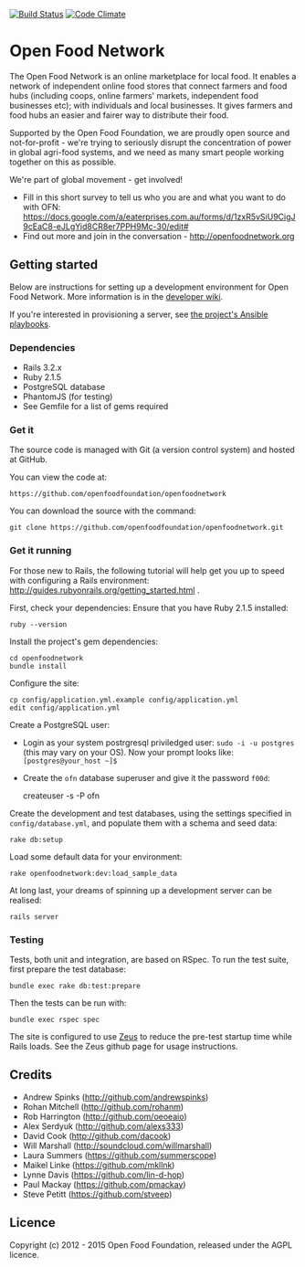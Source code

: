 [![Build Status](https://travis-ci.org/openfoodfoundation/openfoodnetwork.svg?branch=master)](https://travis-ci.org/openfoodfoundation/openfoodnetwork)
[![Code Climate](https://codeclimate.com/github/openfoodfoundation/openfoodnetwork.png)](https://codeclimate.com/github/openfoodfoundation/openfoodnetwork)

# Open Food Network

The Open Food Network is an online marketplace for local food. It enables a network of independent online food stores that connect farmers and food hubs (including coops, online farmers' markets, independent food businesses etc);  with individuals and local businesses. It gives farmers and food hubs an easier and fairer way to distribute their food.

Supported by the Open Food Foundation, we are proudly open source and not-for-profit - we're trying to seriously disrupt the concentration of power in global agri-food systems, and we need as many smart people working together on this as possible.

We're part of global movement - get involved!

* Fill in this short survey to tell us who you are and what you want to do with OFN: https://docs.google.com/a/eaterprises.com.au/forms/d/1zxR5vSiU9CigJ9cEaC8-eJLgYid8CR8er7PPH9Mc-30/edit#
* Find out more and join in the conversation - http://openfoodnetwork.org


## Getting started

Below are instructions for setting up a development environment for Open Food Network. More information is in the [developer wiki](https://github.com/openfoodfoundation/openfoodnetwork/wiki).

If you're interested in provisioning a server, see [the project's Ansible playbooks](https://github.com/openfoodfoundation/ofn_deployment).


### Dependencies

* Rails 3.2.x
* Ruby 2.1.5
* PostgreSQL database
* PhantomJS (for testing)
* See Gemfile for a list of gems required


### Get it

The source code is managed with Git (a version control system) and
hosted at GitHub.

You can view the code at:

    https://github.com/openfoodfoundation/openfoodnetwork

You can download the source with the command:

    git clone https://github.com/openfoodfoundation/openfoodnetwork.git


### Get it running

For those new to Rails, the following tutorial will help get you up to speed with configuring a Rails environment: http://guides.rubyonrails.org/getting_started.html .

First, check your dependencies: Ensure that you have Ruby 2.1.5 installed:

    ruby --version

Install the project's gem dependencies:

    cd openfoodnetwork
    bundle install

Configure the site:

    cp config/application.yml.example config/application.yml
    edit config/application.yml

Create a PostgreSQL user:

* Login as your system postrgresql priviledged user: `sudo -i -u postgres` (this may vary on your OS). Now your prompt looks like: `[postgres@your_host ~]$`
* Create the `ofn` database superuser and give it the password `f00d`:

    createuser -s -P ofn

Create the development and test databases, using the settings specified in `config/database.yml`, and populate them with a schema and seed data:

    rake db:setup

Load some default data for your environment:

    rake openfoodnetwork:dev:load_sample_data

At long last, your dreams of spinning up a development server can be realised:

    rails server


### Testing

Tests, both unit and integration, are based on RSpec. To run the test suite, first prepare the test database:

    bundle exec rake db:test:prepare

Then the tests can be run with:

    bundle exec rspec spec

The site is configured to use
[Zeus](https://github.com/burke/zeus) to reduce the pre-test
startup time while Rails loads. See the Zeus github page for
usage instructions.


## Credits

* Andrew Spinks (http://github.com/andrewspinks)
* Rohan Mitchell (http://github.com/rohanm)
* Rob Harrington (http://github.com/oeoeaio)
* Alex Serdyuk (http://github.com/alexs333)
* David Cook (http://github.com/dacook)
* Will Marshall (http://soundcloud.com/willmarshall)
* Laura Summers (https://github.com/summerscope)
* Maikel Linke (https://github.com/mkllnk)
* Lynne Davis (https://github.com/lin-d-hop)
* Paul Mackay (https://github.com/pmackay)
* Steve Petitt (https://github.com/stveep)


## Licence

Copyright (c) 2012 - 2015 Open Food Foundation, released under the AGPL licence.
